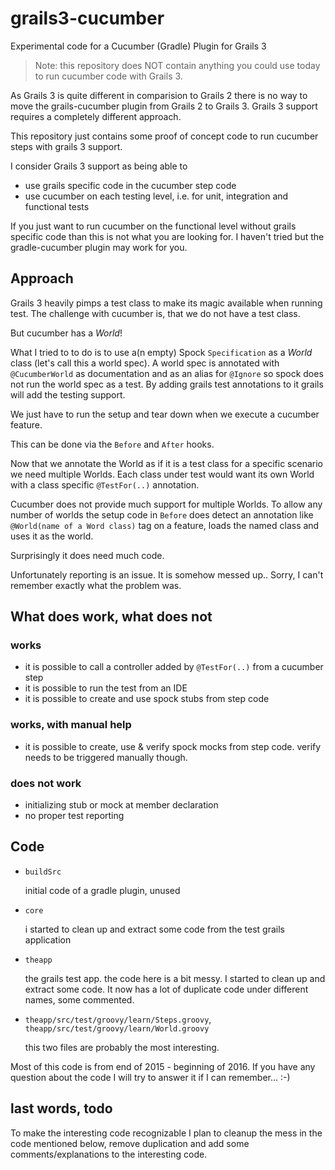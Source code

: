 # grails3-cucumber
Experimental code for a Cucumber (Gradle) Plugin for Grails 3

> Note: this repository does NOT contain anything you could use today to run cucumber code with Grails 3.

As Grails 3 is quite different in comparision to Grails 2 there is no way to move the grails-cucumber plugin from Grails 2
to Grails 3. Grails 3 support requires a completely different approach.

This repository just contains some proof of concept code to run cucumber steps with grails 3 support. 

I consider Grails 3 support as being able to

- use grails specific code in the cucumber step code
- use cucumber on each testing level, i.e. for unit, integration and functional tests 

If you just want to run cucumber on the functional level without grails specific code than this is not what you are looking
for. I haven't tried but the gradle-cucumber plugin may work for you.

## Approach

Grails 3 heavily pimps a test class to make its magic available when running test. The challenge with cucumber is, that
we do not have a test class.

But cucumber has a *World*!
 
What I tried to to do is to use a(n empty) Spock `Specification` as a *World* class (let's call this a world spec).
A world spec is annotated with `@CucumberWorld` as documentation and as an alias for `@Ignore` so spock does not run
the world spec as a test.  By adding grails test annotations to it grails will add the testing support. 

We just have to run the setup and tear down when we execute a cucumber feature.

This can be done via the `Before` and `After` hooks.

Now that we annotate the World as if it is a test class for a specific scenario we need multiple Worlds. Each class under
test would want its own World with a class specific `@TestFor(..)` annotation.

Cucumber does not provide much support for multiple Worlds. To allow any number of worlds the setup code in `Before` does
detect an annotation like `@World(name of a Word class)` tag on a feature, loads the named class and uses it as the world. 

Surprisingly it does need much code.

Unfortunately reporting is an issue. It is somehow messed up.. Sorry, I can't remember exactly what the problem was. 


## What does work, what does not

### works

- it is possible to call a controller added by `@TestFor(..)` from a cucumber step
- it is possible to run the test from an IDE
- it is possible to create and use spock stubs from step code

### works, with manual help 

- it is possible to create, use & verify spock mocks from step code. verify needs to be triggered
manually though.

### does not work

- initializing stub or mock at member declaration
- no proper test reporting 
    

## Code

- `buildSrc`
  
  initial code of a gradle plugin, unused

- `core`

   i started to clean up and extract some code from the test grails application
   
- `theapp`

   the grails test app. the code here is a bit messy. I started to clean up and extract some code. It now
   has a lot of duplicate code under different names, some commented.
   
- `theapp/src/test/groovy/learn/Steps.groovy`, `theapp/src/test/groovy/learn/World.groovy`
 
   this two files are probably the most interesting. 

Most of this code is from end of 2015 - beginning of 2016. If you have any question about the code I will try to answer
it if I can remember... :-)


## last words, todo

To make the interesting code recognizable I plan to cleanup the mess in the code mentioned below, remove duplication
and add some comments/explanations to the interesting code.
